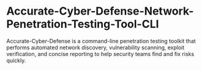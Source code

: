 # Accurate-Cyber-Defense-Network-Penetration-Testing-Tool-CLI
Accurate-Cyber-Defense is a command-line penetration testing toolkit that performs automated network discovery, vulnerability scanning, exploit verification, and concise reporting to help security teams find and fix risks quickly.
